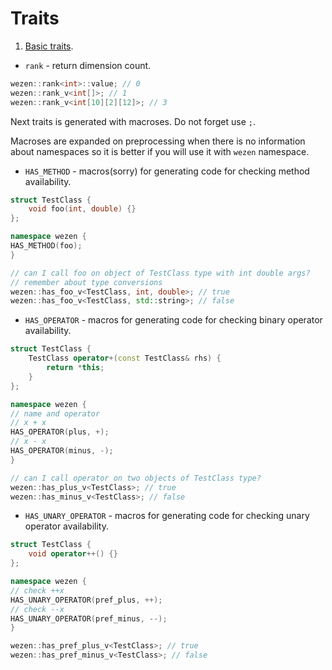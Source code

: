 # Traits

1. [Basic traits](https://github.com/dasfex/wezen/blob/trunk/includes/traits/traits_basics.hpp).
+ ```rank``` - return dimension count.
```cpp
wezen::rank<int>::value; // 0
wezen::rank_v<int[]>; // 1
wezen::rank_v<int[10][2][12]>; // 3
```

Next traits is generated with macroses. 
Do not forget use ```;```.

Macroses are expanded on preprocessing when there is no information
about namespaces so it is better if you will use it with ```wezen```
namespace.

+ ```HAS_METHOD``` - macros(sorry) for generating code 
for checking method availability.
```cpp
struct TestClass {
    void foo(int, double) {}
}; 

namespace wezen {
HAS_METHOD(foo);
}

// can I call foo on object of TestClass type with int double args?
// remember about type conversions
wezen::has_foo_v<TestClass, int, double>; // true
wezen::has_foo_v<TestClass, std::string>; // false
```
+ ```HAS_OPERATOR``` - macros for generating code 
for checking binary operator availability.
```cpp
struct TestClass {
    TestClass operator+(const TestClass& rhs) {
        return *this;
    }
}; 

namespace wezen {
// name and operator
// x + x
HAS_OPERATOR(plus, +);
// x - x
HAS_OPERATOR(minus, -);
}

// can I call operator on two objects of TestClass type?
wezen::has_plus_v<TestClass>; // true
wezen::has_minus_v<TestClass>; // false
```
+ ```HAS_UNARY_OPERATOR``` - macros for generating code 
for checking unary operator availability.
```cpp
struct TestClass {
    void operator++() {}
};

namespace wezen {
// check ++x
HAS_UNARY_OPERATOR(pref_plus, ++);
// check --x
HAS_UNARY_OPERATOR(pref_minus, --);
}

wezen::has_pref_plus_v<TestClass>; // true
wezen::has_pref_minus_v<TestClass>; // false
```
